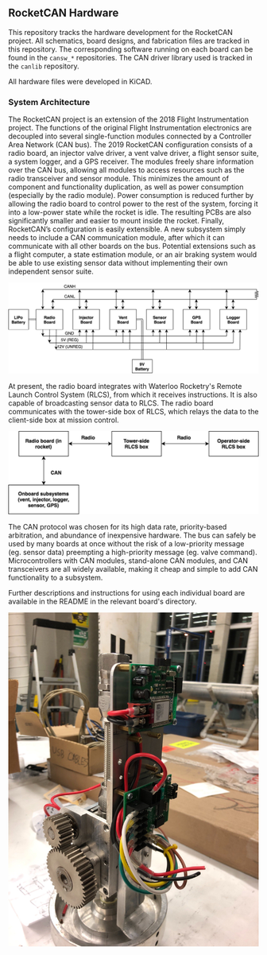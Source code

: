 ## RocketCAN Hardware

This repository tracks the hardware development for the RocketCAN project. All schematics, board designs, and fabrication files are tracked in this repository. The corresponding software running on each board can be found in the `cansw_*` repositories. The CAN driver library used is tracked in the `canlib` repository.

All hardware files were developed in KiCAD.

### System Architecture

The RocketCAN project is an extension of the 2018 Flight Instrumentation project. The functions of the original Flight Instrumentation electronics are decoupled into several single-function modules connected by a Controller Area Network (CAN bus). The 2019 RocketCAN configuration consists of a radio board, an injector valve driver, a vent valve driver, a flight sensor suite, a system logger, and a GPS receiver. The modules freely share information over the CAN bus, allowing all modules to access resources such as the radio transceiver and sensor module. This minimizes the amount of component and functionality duplication, as well as power consumption (especially by the radio module). Power consumption is reduced further by allowing the radio board to control power to the rest of the system, forcing it into a low-power state while the rocket is idle. The resulting PCBs are also significantly smaller and easier to mount inside the rocket. Finally, RocketCAN’s configuration is easily extensible. A new subsystem simply needs to include a CAN communication module, after which it can communicate with all other boards on the bus. Potential extensions such as a flight computer, a state estimation module, or an air braking system would be able to use existing sensor data without implementing their own independent sensor suite.

![topo](images/topology.png)

At present, the radio board integrates with Waterloo Rocketry's Remote Launch Control System (RLCS), from which it receives instructions. It is also capable of broadcasting sensor data to RLCS.  The radio board communicates with the tower-side box of RLCS, which relays the data to the client-side box at mission control.

![comms](images/communication_arch.png)

The CAN protocol was chosen for its high data rate, priority-based arbitration, and abundance of inexpensive hardware. The bus can safely be used by many boards at once without the risk of a low-priority message (eg. sensor data) preempting a high-priority message (eg. valve command). Microcontrollers with CAN modules, stand-alone CAN modules, and CAN transceivers are all widely available, making it cheap and simple to add CAN functionality to a subsystem.

Further descriptions and instructions for using each individual board are available in the README in the relevant board's directory.

![rocketcan](images/rocketcan.jpg)

